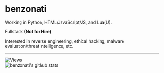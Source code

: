 # benzonati

Working in Python, HTML/JavaScript/JS, and Lua(U).

Fullstack **(Not for Hire)**

Interested in reverse engineering, ethical hacking, malware evaluation/threat intelligence, etc.

---

![Views](https://komarev.com/ghpvc/?username=benzonati&color=80000d&label= 👁️ )  
![benzonati's github stats](https://github-readme-stats.vercel.app/api/top-langs/?username=benzonati&theme=chartreuse-dark)
